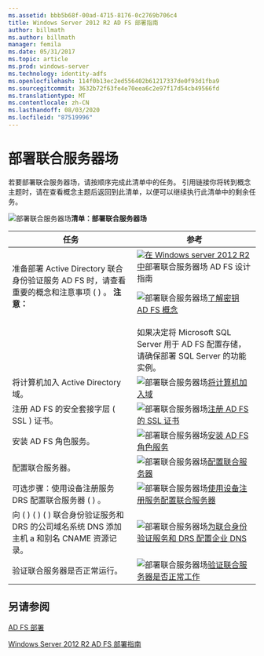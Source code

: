 ```yaml
---
ms.assetid: bbb5b68f-00ad-4715-8176-0c2769b706c4
title: Windows Server 2012 R2 AD FS 部署指南
author: billmath
ms.author: billmath
manager: femila
ms.date: 05/31/2017
ms.topic: article
ms.prod: windows-server
ms.technology: identity-adfs
ms.openlocfilehash: 114f0b13ec2ed556402b61217337de0f93d1fba9
ms.sourcegitcommit: 3632b72f63fe4e70eea6c2e97f17d54cb49566fd
ms.translationtype: MT
ms.contentlocale: zh-CN
ms.lasthandoff: 08/03/2020
ms.locfileid: "87519996"
---
```

# <a name="deploying-a-federation-server-farm"></a>部署联合服务器场

若要部署联合服务器场，请按顺序完成此清单中的任务。 引用链接你将转到概念主题时，请在查看概念主题后返回到此清单，以便可以继续执行此清单中的剩余任务。

![部署联合服务器场](media/2b05dce3-938f-4168-9b8f-1f4398cbdb9b.gif)**清单：部署联合服务器场**

|任务|参考|
|--------|-------------|
|准备部署 Active Directory 联合身份验证服务 AD FS 时，请查看重要的概念和注意事项 \( \) 。 **注意：**|![](media/faa393df-4856-4431-9eda-4f4e5be72a90.gif)[在 Windows server 2012 R2 中](../../ad-fs/design/AD-FS-Design-Guide-in-Windows-Server-2012-R2.md)部署联合服务器场 AD FS 设计指南<p>![部署联合服务器场](media/faa393df-4856-4431-9eda-4f4e5be72a90.gif)[了解密钥 AD FS 概念](../../ad-fs/technical-reference/Understanding-Key-AD-FS-Concepts.md)|
||如果决定将 Microsoft SQL Server 用于 AD FS 配置存储，请确保部署 SQL Server 的功能实例。|[SQL Server](/sql/sql-server/?view=sql-server-ver15) **警告：** 在 Windows Server 2012 R2 中，如果要创建 AD FS 场并使用 SQL Server 存储配置数据，可以使用 SQL Server 2008 和更新版本，包括 SQL Server 2012。|
|将计算机加入 Active Directory 域。|![部署联合服务器场](media/faa393df-4856-4431-9eda-4f4e5be72a90.gif)[将计算机加入域](Join-a-Computer-to-a-Domain.md)|
|注册 AD FS 的安全套接字层 \( SSL \) 证书。|![部署联合服务器场](media/bc6cea1a-1c6c-4124-8c8f-1df5adfe8c88.gif)[注册 AD FS 的 SSL 证书](Enroll-an-SSL-Certificate-for-AD-FS.md)|
|安装 AD FS 角色服务。|![部署联合服务器场](media/bc6cea1a-1c6c-4124-8c8f-1df5adfe8c88.gif)[安装 AD FS 角色服务](Install-the-AD-FS-Role-Service.md)|
|配置联合服务器。|![部署联合服务器场](media/bc6cea1a-1c6c-4124-8c8f-1df5adfe8c88.gif)[配置联合服务器](Configure-a-Federation-Server.md)|
|可选步骤：使用设备注册服务 DRS 配置联合服务器 \( \) 。|![部署联合服务器场](media/faa393df-4856-4431-9eda-4f4e5be72a90.gif)[使用设备注册服务配置联合服务器](Configure-a-federation-server-with-Device-Registration-Service.md)|
|向 \( \) \( \) \( \) 联合身份验证服务和 DRS 的公司域名系统 DNS 添加主机 a 和别名 CNAME 资源记录。|![部署联合服务器场](media/faa393df-4856-4431-9eda-4f4e5be72a90.gif)[为联合身份验证服务和 DRS 配置企业 DNS](Configure-Corporate-DNS-for-the-Federation-Service-and-DRS.md)|
|验证联合服务器是否正常运行。|![部署联合服务器场](media/faa393df-4856-4431-9eda-4f4e5be72a90.gif)[验证联合服务器是否正常工作](Verify-That-a-Federation-Server-Is-Operational.md)|


## <a name="see-also"></a>另请参阅
[AD FS 部署](../../ad-fs/AD-FS-Deployment.md)

[Windows Server 2012 R2 AD FS 部署指南](../../ad-fs/deployment/Windows-Server-2012-R2-AD-FS-Deployment-Guide.md)

